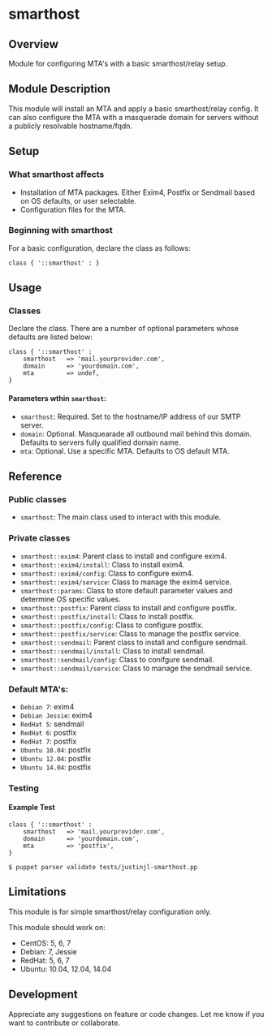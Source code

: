 # smarthost

## Overview

Module for configuring MTA's with a basic smarthost/relay setup.

## Module Description

This module will install an MTA and apply a basic smarthost/relay config. It
can also configure the MTA with a masquerade domain for servers without a
publicly resolvable hostname/fqdn.

## Setup

### What smarthost affects

* Installation of MTA packages. Either Exim4, Postfix or Sendmail based on OS
  defaults, or user selectable.
* Configuration files for the MTA.

### Beginning with smarthost

For a basic configuration, declare the class as follows:

```
class { '::smarthost' : }
```

## Usage

### Classes

Declare the class. There are a number of optional parameters whose defaults
are listed below:

```
class { '::smarthost' :
    smarthost   => 'mail.yourprovider.com',
    domain      => 'yourdomain.com',
    mta         => undef,
}   
```

#### Parameters wthin `smarthost`:

* `smarthost`: Required. Set to the hostname/IP address of our SMTP server.
* `domain`: Optional. Masquearade all outbound mail behind this domain. 
  Defaults to servers fully qualified domain name.
* `mta`: Optional. Use a specific MTA. Defaults to OS default MTA.

## Reference

### Public classes

* `smarthost`: The main class used to interact with this module.

### Private classes

* `smarthost::exim4`: Parent class to install and configure exim4.
* `smarthost::exim4/install`: Class to install exim4.
* `smarthost::exim4/config`: Class to configure exim4.
* `smarthost::exim4/service`: Class to manage the exim4 service.
* `smarthost::params`: Class to store default parameter values and determine OS specific values.
* `smarthost::postfix`: Parent class to install and configure postfix.
* `smarthost::postfix/install`: Class to install postfix.
* `smarthost::postfix/config`: Class to configure postfix.
* `smarthost::postfix/service`: Class to manage the postfix service.
* `smarthost::sendmail`: Parent class to install and configure sendmail.
* `smarthost::sendmail/install`: Class to install sendmail.
* `smarthost::sendmail/config`: Class to conifgure sendmail.
* `smarthost::sendmail/service`: Class to manage the sendmail service.

### Default MTA's:

* `Debian 7`: exim4
* `Debian Jessie`: exim4
* `RedHat 5`: sendmail
* `RedHat 6`: postfix
* `RedHat 7`: postfix
* `Ubuntu 10.04`: postfix
* `Ubuntu 12.04`: postfix
* `Ubuntu 14.04`: postfix

### Testing

#### Example Test

```
class { '::smarthost' :
    smarthost   => 'mail.yourprovider.com',
    domain      => 'yourdomain.com',
    mta         => 'postfix',
}   

```

`$ puppet parser validate tests/justinjl-smarthost.pp`

## Limitations

This module is for simple smarthost/relay configuration only.

This module should work on:
* CentOS: 5, 6, 7
* Debian: 7, Jessie
* RedHat: 5, 6, 7
* Ubuntu: 10.04, 12.04, 14.04

## Development

Appreciate any suggestions on feature or code changes. Let me know if you want to contribute or collaborate.


